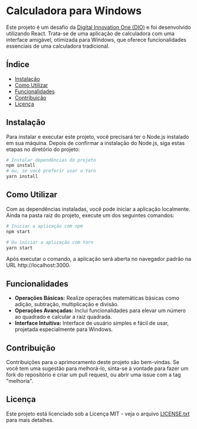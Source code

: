 # Calculadora para Windows

Este projeto é um desafio da [Digital Innovation One (DIO)](https://web.dio.me/track/formacao-react-developer) e foi desenvolvido utilizando React. Trata-se de uma aplicação de calculadora com uma interface amigável, otimizada para Windows, que oferece funcionalidades essenciais de uma calculadora tradicional.

## Índice
- [Instalação](#instalação)
- [Como Utilizar](#como-utilizar)
- [Funcionalidades](#funcionalidades)
- [Contribuição](#contribuição)
- [Licença](#licença)

## Instalação

Para instalar e executar este projeto, você precisará ter o Node.js instalado em sua máquina. Depois de confirmar a instalação do Node.js, siga estas etapas no diretório do projeto:

```bash
# Instalar dependências do projeto
npm install
# ou, se você preferir usar o Yarn
yarn install
```

## Como Utilizar
Com as dependências instaladas, você pode iniciar a aplicação localmente. Ainda na pasta raiz do projeto, execute um dos seguintes comandos:

```bash
# Iniciar a aplicação com npm
npm start

# Ou iniciar a aplicação com Yarn
yarn start
```

Após executar o comando, a aplicação será aberta no navegador padrão na URL http://localhost:3000.

## Funcionalidades

- **Operações Básicas:** Realize operações matemáticas básicas como adição, subtração, multiplicação e divisão.
- **Operações Avançadas:** Inclui funcionalidades para elevar um número ao quadrado e calcular a raiz quadrada.
- **Interface Intuitiva:** Interface de usuário simples e fácil de usar, projetada especialmente para Windows.

## Contribuição

Contribuições para o aprimoramento deste projeto são bem-vindas. Se você tem uma sugestão para melhorá-lo, sinta-se à vontade para fazer um fork do repositório e criar um pull request, ou abrir uma issue com a tag "melhoria".

## Licença

Este projeto está licenciado sob a Licença MIT - veja o arquivo [LICENSE.txt](LICENSE.txt) para mais detalhes.
